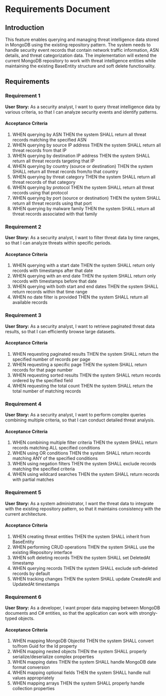 # Requirements Document

## Introduction

This feature enables querying and managing threat intelligence data stored in MongoDB using the existing repository pattern. The system needs to handle security event records that contain network traffic information, ASN details, and threat categorization data. The implementation will extend the current MongoDB repository to work with threat intelligence entities while maintaining the existing BaseEntity structure and soft delete functionality.

## Requirements

### Requirement 1

**User Story:** As a security analyst, I want to query threat intelligence data by various criteria, so that I can analyze security events and identify patterns.

#### Acceptance Criteria

1. WHEN querying by ASN THEN the system SHALL return all threat records matching the specified ASN
2. WHEN querying by source IP address THEN the system SHALL return all threat records from that IP
3. WHEN querying by destination IP address THEN the system SHALL return all threat records targeting that IP
4. WHEN querying by country (source or destination) THEN the system SHALL return all threat records from/to that country
5. WHEN querying by threat category THEN the system SHALL return all threat records of that category
6. WHEN querying by protocol THEN the system SHALL return all threat records using that protocol
7. WHEN querying by port (source or destination) THEN the system SHALL return all threat records using that port
8. WHEN querying by malware family THEN the system SHALL return all threat records associated with that family

### Requirement 2

**User Story:** As a security analyst, I want to filter threat data by time ranges, so that I can analyze threats within specific periods.

#### Acceptance Criteria

1. WHEN querying with a start date THEN the system SHALL return only records with timestamps after that date
2. WHEN querying with an end date THEN the system SHALL return only records with timestamps before that date
3. WHEN querying with both start and end dates THEN the system SHALL return records within that time range
4. WHEN no date filter is provided THEN the system SHALL return all available records

### Requirement 3

**User Story:** As a security analyst, I want to retrieve paginated threat data results, so that I can efficiently browse large datasets.

#### Acceptance Criteria

1. WHEN requesting paginated results THEN the system SHALL return the specified number of records per page
2. WHEN requesting a specific page THEN the system SHALL return records for that page number
3. WHEN requesting sorted results THEN the system SHALL return records ordered by the specified field
4. WHEN requesting the total count THEN the system SHALL return the total number of matching records

### Requirement 4

**User Story:** As a security analyst, I want to perform complex queries combining multiple criteria, so that I can conduct detailed threat analysis.

#### Acceptance Criteria

1. WHEN combining multiple filter criteria THEN the system SHALL return records matching ALL specified conditions
2. WHEN using OR conditions THEN the system SHALL return records matching ANY of the specified conditions
3. WHEN using negation filters THEN the system SHALL exclude records matching the specified criteria
4. WHEN using wildcard searches THEN the system SHALL return records with partial matches

### Requirement 5

**User Story:** As a system administrator, I want the threat data to integrate with the existing repository pattern, so that it maintains consistency with the current architecture.

#### Acceptance Criteria

1. WHEN creating threat entities THEN the system SHALL inherit from BaseEntity
2. WHEN performing CRUD operations THEN the system SHALL use the existing IRepository interface
3. WHEN soft deleting records THEN the system SHALL set DeletedAt timestamp
4. WHEN querying records THEN the system SHALL exclude soft-deleted records by default
5. WHEN tracking changes THEN the system SHALL update CreatedAt and UpdatedAt timestamps

### Requirement 6

**User Story:** As a developer, I want proper data mapping between MongoDB documents and C# entities, so that the application can work with strongly-typed objects.

#### Acceptance Criteria

1. WHEN mapping MongoDB ObjectId THEN the system SHALL convert to/from Guid for the Id property
2. WHEN mapping nested objects THEN the system SHALL properly serialize/deserialize complex properties
3. WHEN mapping dates THEN the system SHALL handle MongoDB date format conversion
4. WHEN mapping optional fields THEN the system SHALL handle null values appropriately
5. WHEN mapping arrays THEN the system SHALL properly handle collection properties
